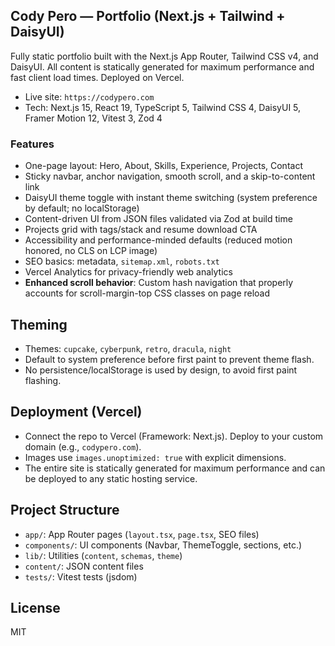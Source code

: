 ## Cody Pero — Portfolio (Next.js + Tailwind + DaisyUI)

Fully static portfolio built with the Next.js App Router, Tailwind CSS v4, and DaisyUI. All content is statically generated for maximum performance and fast client load times. Deployed on Vercel.

- Live site: `https://codypero.com`
- Tech: Next.js 15, React 19, TypeScript 5, Tailwind CSS 4, DaisyUI 5, Framer Motion 12, Vitest 3, Zod 4

### Features

- One-page layout: Hero, About, Skills, Experience, Projects, Contact
- Sticky navbar, anchor navigation, smooth scroll, and a skip-to-content link
- DaisyUI theme toggle with instant theme switching (system preference by default; no localStorage)
- Content-driven UI from JSON files validated via Zod at build time
- Projects grid with tags/stack and resume download CTA
- Accessibility and performance-minded defaults (reduced motion honored, no CLS on LCP image)
- SEO basics: metadata, `sitemap.xml`, `robots.txt`
- Vercel Analytics for privacy-friendly web analytics
- **Enhanced scroll behavior**: Custom hash navigation that properly accounts for scroll-margin-top CSS classes on page reload

## Theming

- Themes: `cupcake`, `cyberpunk`, `retro`, `dracula`, `night`
- Default to system preference before first paint to prevent theme flash.
- No persistence/localStorage is used by design, to avoid first paint flashing.

## Deployment (Vercel)

- Connect the repo to Vercel (Framework: Next.js). Deploy to your custom domain (e.g., `codypero.com`).
- Images use `images.unoptimized: true` with explicit dimensions.
- The entire site is statically generated for maximum performance and can be deployed to any static hosting service.

## Project Structure

- `app/`: App Router pages (`layout.tsx`, `page.tsx`, SEO files)
- `components/`: UI components (Navbar, ThemeToggle, sections, etc.)
- `lib/`: Utilities (`content`, `schemas`, `theme`)
- `content/`: JSON content files
- `tests/`: Vitest tests (jsdom)

## License

MIT
